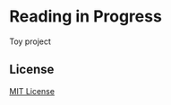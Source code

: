 # Reading in Progress 

Toy project

## License
[MIT License](https://github.com/paikwiki/js-boilerplate/blob/master/LICENSE)
